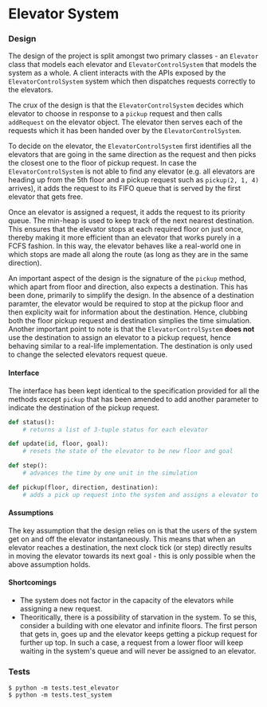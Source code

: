 Elevator System
===

### Design
The design of the project is split amongst two primary classes - an `Elevator` class that models each elevator and `ElevatorControlSystem` that models the system as a whole. A client interacts with the APIs exposed by the `ElevatorControlSystem` system which then dispatches requests correctly to the elevators.

The crux of the design is that the `ElevatorControlSystem` decides which elevator to choose in response to a `pickup` request and then calls `addRequest` on the elevator object. The elevator then serves each of the requests which it has been handed over by the `ElevatorControlSystem`.

To decide on the elevator, the `ElevatorControlSystem` first identifies all the elevators that are going in the same direction as the request and then picks the closest one to the floor of pickup request. In case the `ElevatorControlSystem` is not able to find any elevator (e.g. all elevators are heading up from the 5th floor and a pickup request such as `pickup(2, 1, 4)` arrives), it adds the request to its FIFO queue that is served by the first elevator that gets free.

Once an elevator is assigned a request, it adds the request to its priority queue. The min-heap is used to keep track of the next nearest destination. This ensures that the elevator stops at each required floor on just once, thereby making it more efficient than an elevator that works purely in a FCFS fashion. In this way, the elevator behaves like a real-world one in which stops are made all along the route (as long as they are in the same direction).

An important aspect of the design is the signature of the `pickup` method, which apart from floor and direction, also expects a destination. This has been done, primarily to simplify the design. In the absence of a destination paramter, the elevator would be required to stop at the pickup floor and then explicity wait for information about the destination. Hence, clubbing both the floor pickup request and destination simplies the time simulation.
Another important point to note is that the `ElevatorControlSystem` **does not** use the destination to assign an elevator to a pickup request, hence behaving similar to a real-life implementation. The destination is only used to change the selected elevators request queue.

#### Interface
The interface has been kept identical to the specification provided for all the methods except `pickup` that has been amended to add another parameter to indicate the destination of the pickup request.

```python
def status(): 
    # returns a list of 3-tuple status for each elevator

def update(id, floor, goal): 
    # resets the state of the elevator to be new floor and goal 

def step(): 
    # advances the time by one unit in the simulation

def pickup(floor, direction, destination): 
    # adds a pick up request into the system and assigns a elevator to handle it
```

#### Assumptions
The key assumption that the design relies on is that the users of the system get on and off the elevator instantaneously. This means that when an elevator reaches a destination, the next clock tick (or step) directly results in moving the elevator towards its next goal - this is only possible when the above assumption holds.

#### Shortcomings
- The system does not factor in the capacity of the elevators while assigning a new request.
- Theoritically, there is a possibility of starvation in the system. To se this, consider a building with one elevator and infinite floors. The first person that gets in, goes up and the elevator keeps getting a pickup request for further up top. In such a case, a request from a lower floor will keep waiting in the system's queue and will never be assigned to an elevator. 

### Tests
```
$ python -m tests.test_elevator
$ python -m tests.test_system
```
